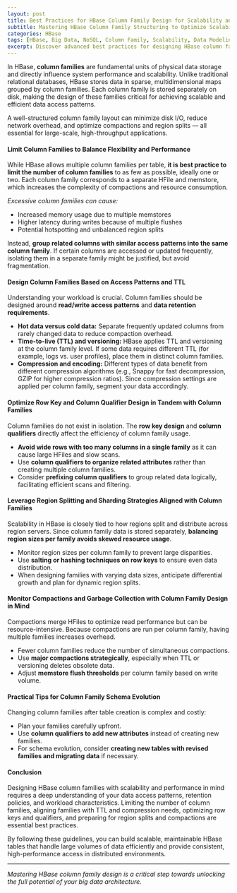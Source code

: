 ```yaml
---
layout: post
title: Best Practices for HBase Column Family Design for Scalability and Performance
subtitle: Mastering HBase Column Family Structuring to Optimize Scalability and Query Efficiency
categories: HBase
tags: [HBase, Big Data, NoSQL, Column Family, Scalability, Data Modeling, Performance, Distributed Systems]
excerpt: Discover advanced best practices for designing HBase column families that maximize scalability, improve query performance, and ensure efficient data storage for large-scale distributed applications.
---
```

In HBase, **column families** are fundamental units of physical data storage and directly influence system performance and scalability. Unlike traditional relational databases, HBase stores data in sparse, multidimensional maps grouped by column families. Each column family is stored separately on disk, making the design of these families critical for achieving scalable and efficient data access patterns.

A well-structured column family layout can minimize disk I/O, reduce network overhead, and optimize compactions and region splits — all essential for large-scale, high-throughput applications.

#### Limit Column Families to Balance Flexibility and Performance

While HBase allows multiple column families per table, **it is best practice to limit the number of column families** to as few as possible, ideally one or two. Each column family corresponds to a separate HFile and memstore, which increases the complexity of compactions and resource consumption.

*Excessive column families can cause:*

- Increased memory usage due to multiple memstores
- Higher latency during writes because of multiple flushes
- Potential hotspotting and unbalanced region splits

Instead, **group related columns with similar access patterns into the same column family**. If certain columns are accessed or updated frequently, isolating them in a separate family might be justified, but avoid fragmentation.

#### Design Column Families Based on Access Patterns and TTL

Understanding your workload is crucial. Column families should be designed around **read/write access patterns** and **data retention requirements**.

- **Hot data versus cold data:** Separate frequently updated columns from rarely changed data to reduce compaction overhead.
- **Time-to-live (TTL) and versioning:** HBase applies TTL and versioning at the column family level. If some data requires different TTL (for example, logs vs. user profiles), place them in distinct column families.
- **Compression and encoding:** Different types of data benefit from different compression algorithms (e.g., Snappy for fast decompression, GZIP for higher compression ratios). Since compression settings are applied per column family, segment your data accordingly.

#### Optimize Row Key and Column Qualifier Design in Tandem with Column Families

Column families do not exist in isolation. The **row key design** and **column qualifiers** directly affect the efficiency of column family usage.

- **Avoid wide rows with too many columns in a single family** as it can cause large HFiles and slow scans.
- Use **column qualifiers to organize related attributes** rather than creating multiple column families.
- Consider **prefixing column qualifiers** to group related data logically, facilitating efficient scans and filtering.

#### Leverage Region Splitting and Sharding Strategies Aligned with Column Families

Scalability in HBase is closely tied to how regions split and distribute across region servers. Since column family data is stored separately, **balancing region sizes per family avoids skewed resource usage**.

- Monitor region sizes per column family to prevent large disparities.
- Use **salting or hashing techniques on row keys** to ensure even data distribution.
- When designing families with varying data sizes, anticipate differential growth and plan for dynamic region splits.

#### Monitor Compactions and Garbage Collection with Column Family Design in Mind

Compactions merge HFiles to optimize read performance but can be resource-intensive. Because compactions are run per column family, having multiple families increases overhead.

- Fewer column families reduce the number of simultaneous compactions.
- Use **major compactions strategically**, especially when TTL or versioning deletes obsolete data.
- Adjust **memstore flush thresholds** per column family based on write volume.

#### Practical Tips for Column Family Schema Evolution

Changing column families after table creation is complex and costly:

- Plan your families carefully upfront.
- Use **column qualifiers to add new attributes** instead of creating new families.
- For schema evolution, consider **creating new tables with revised families and migrating data** if necessary.

#### Conclusion

Designing HBase column families with scalability and performance in mind requires a deep understanding of your data access patterns, retention policies, and workload characteristics. Limiting the number of column families, aligning families with TTL and compression needs, optimizing row keys and qualifiers, and preparing for region splits and compactions are essential best practices.

By following these guidelines, you can build scalable, maintainable HBase tables that handle large volumes of data efficiently and provide consistent, high-performance access in distributed environments.

---

*Mastering HBase column family design is a critical step towards unlocking the full potential of your big data architecture.*

